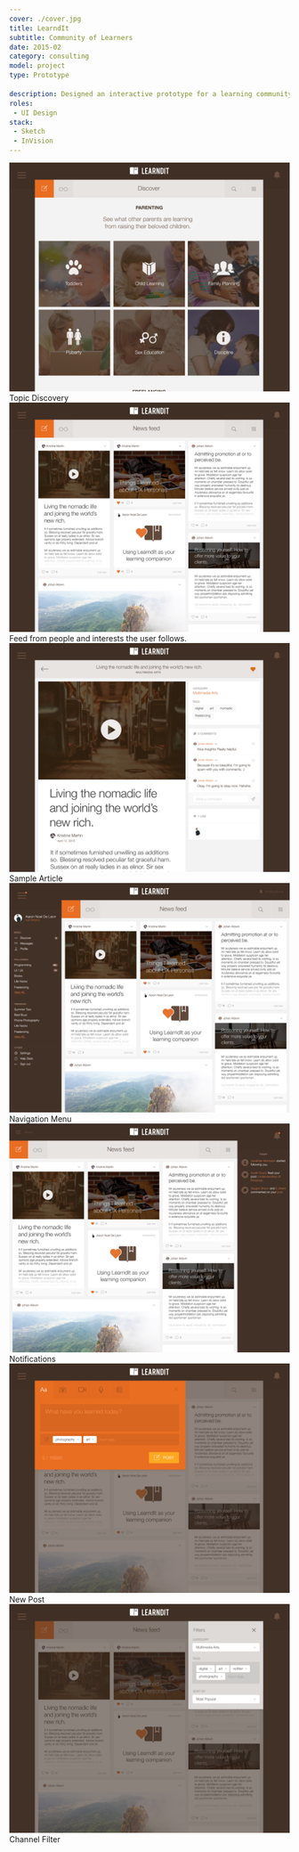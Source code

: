 ```yaml
---
cover: ./cover.jpg
title: LearndIt
subtitle: Community of Learners
date: 2015-02
category: consulting
model: project
type: Prototype

description: Designed an interactive prototype for a learning community website.
roles:
 - UI Design
stack:
 - Sketch
 - InVision
---
```


<div class="ui-screenshot">
	<img alt="Discover" src="./discover.png" title="Discover" />
</div>
<figcaption>
	Topic Discovery
</figcaption>

<div class="ui-screenshot">
	<img alt="Newsfeed" src="./newsfeed.png" title="Newsfeed" />
</div>
<figcaption>
	Feed from people and interests the user follows.
</figcaption>

<div class="ui-screenshot">
	<img alt="Sample Article" src="./full-post.png" title="Sample Article" />
</div>
<figcaption>
  Sample Article
</figcaption>

<div class="ui-screenshot">
	<img alt="Navigation" src="./navigation.png" title="Navigation" />
</div>
<figcaption>
	Navigation Menu
</figcaption>

<div class="ui-screenshot">
	<img alt="Notifications" src="./notifications.png" title="Notifications" />
</div>
<figcaption>
	Notifications
</figcaption>

<div class="ui-screenshot">
	<img alt="New Post" src="./post-box.png" title="New Post" />
</div>
<figcaption>
	New Post
</figcaption>

<div class="ui-screenshot">
	<img alt="Channel Filter" src="./filter-box.png" title="Channel Filter" />
</div>
<figcaption>
	Channel Filter
</figcaption>
